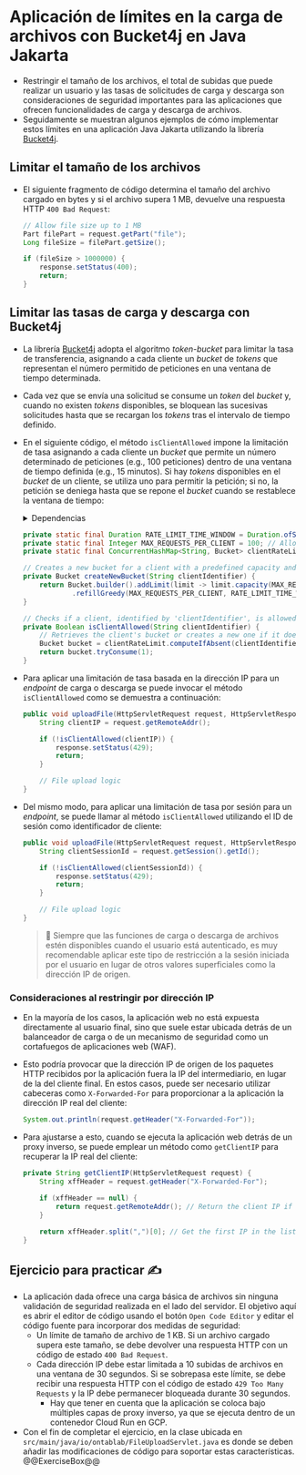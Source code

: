 # Aplicación de límites en la carga de archivos con Bucket4j en Java Jakarta

* Restringir el tamaño de los archivos, el total de subidas que puede realizar un usuario y las tasas de solicitudes de carga y descarga son consideraciones de seguridad importantes para las aplicaciones que ofrecen funcionalidades de carga y descarga de archivos.
* Seguidamente se muestran algunos ejemplos de cómo implementar estos límites en una aplicación Java Jakarta utilizando la librería [Bucket4j][1].

## Limitar el tamaño de los archivos

* El siguiente fragmento de código determina el tamaño del archivo cargado en bytes y si el archivo supera 1 MB, devuelve una respuesta HTTP `400 Bad Request`:

  ```java
  // Allow file size up to 1 MB
  Part filePart = request.getPart("file");
  Long fileSize = filePart.getSize();

  if (fileSize > 1000000) {
      response.setStatus(400);
      return;
  }
  ```

## Limitar las tasas de carga y descarga con Bucket4j

* La librería [Bucket4j][1] adopta el algoritmo *token-bucket* para limitar la tasa de transferencia, asignando a cada cliente un *bucket* de *tokens* que representan el número permitido de peticiones en una ventana de tiempo determinada.
* Cada vez que se envía una solicitud se consume un *token* del *bucket* y, cuando no existen *tokens* disponibles, se bloquean las sucesivas solicitudes hasta que se recargan los *tokens* tras el intervalo de tiempo definido.
* En el siguiente código, el método `isClientAllowed` impone la limitación de tasa asignando a cada cliente un *bucket* que permite un número determinado de peticiones (e.g., 100 peticiones) dentro de una ventana de tiempo definida (e.g., 15 minutos). Si hay *tokens* disponibles en el *bucket* de un cliente, se utiliza uno para permitir la petición; si no, la petición se deniega hasta que se repone el *bucket* cuando se restablece la ventana de tiempo:

  <details>
    <summary>Dependencias</summary>

    ```java
    import java.io.IOException;
    import java.time.Duration;
    import java.util.concurrent.ConcurrentHashMap;
    import io.github.bucket4j.Bucket;
    ```

  </details>

  ```java
  private static final Duration RATE_LIMIT_TIME_WINDOW = Duration.ofSeconds(900); // 15 minutes window
  private static final Integer MAX_REQUESTS_PER_CLIENT = 100; // Allow 100 requests per IP per 15 minutes
  private static final ConcurrentHashMap<String, Bucket> clientRateLimit = new ConcurrentHashMap<>();

  // Creates a new bucket for a client with a predefined capacity and refill rate
  private Bucket createNewBucket(String clientIdentifier) {
      return Bucket.builder().addLimit(limit -> limit.capacity(MAX_REQUESTS_PER_CLIENT)
              .refillGreedy(MAX_REQUESTS_PER_CLIENT, RATE_LIMIT_TIME_WINDOW)).build();
  }

  // Checks if a client, identified by 'clientIdentifier', is allowed to proceed based on their rate limit
  private Boolean isClientAllowed(String clientIdentifier) {
      // Retrieves the client's bucket or creates a new one if it doesn't exist
      Bucket bucket = clientRateLimit.computeIfAbsent(clientIdentifier, this::createNewBucket);
      return bucket.tryConsume(1);
  }
  ```

* Para aplicar una limitación de tasa basada en la dirección IP para un *endpoint* de carga o descarga se puede invocar el método `isClientAllowed` como se demuestra a continuación:

  ```java
  public void uploadFile(HttpServletRequest request, HttpServletResponse response) {
      String clientIP = request.getRemoteAddr();

      if (!isClientAllowed(clientIP)) {
          response.setStatus(429);
          return;
      }

      // File upload logic
  }
  ```

* Del mismo modo, para aplicar una limitación de tasa por sesión para un *endpoint*, se puede llamar al método `isClientAllowed` utilizando el ID de sesión como identificador de cliente:

  ```java
  public void uploadFile(HttpServletRequest request, HttpServletResponse response) {
      String clientSessionId = request.getSession().getId();

      if (!isClientAllowed(clientSessionId)) {
          response.setStatus(429);
          return;
      }

      // File upload logic
  }
  ```

  > :older_man: Siempre que las funciones de carga o descarga de archivos estén disponibles cuando el usuario está autenticado, es muy recomendable aplicar este tipo de restricción a la sesión iniciada por el usuario en lugar de otros valores superficiales como la dirección IP de origen.

### Consideraciones al restringir por dirección IP

* En la mayoría de los casos, la aplicación web no está expuesta directamente al usuario final, sino que suele estar ubicada detrás de un balanceador de carga o de un mecanismo de seguridad como un cortafuegos de aplicaciones web (WAF).
* Esto podría provocar que la dirección IP de origen de los paquetes HTTP recibidos por la aplicación fuera la IP del intermediario, en lugar de la del cliente final. En estos casos, puede ser necesario utilizar cabeceras como `X-Forwarded-For` para proporcionar a la aplicación la dirección IP real del cliente:
  
  ```java
  System.out.println(request.getHeader("X-Forwarded-For"));
  ```

* Para ajustarse a esto, cuando se ejecuta la aplicación web detrás de un proxy inverso, se puede emplear un método como `getClientIP` para recuperar la IP real del cliente:

  ```java
  private String getClientIP(HttpServletRequest request) {
      String xffHeader = request.getHeader("X-Forwarded-For");

      if (xffHeader == null) {
          return request.getRemoteAddr(); // Return the client IP if the header is not present
      }
      
      return xffHeader.split(",")[0]; // Get the first IP in the list if the header exists
  }
  ```

## Ejercicio para practicar :writing_hand:

* La aplicación dada ofrece una carga básica de archivos sin ninguna validación de seguridad realizada en el lado del servidor. El objetivo aquí es abrir el editor de código usando el botón `Open Code Editor` y editar el código fuente para incorporar dos medidas de seguridad:
  * Un límite de tamaño de archivo de 1 KB. Si un archivo cargado supera este tamaño, se debe devolver una respuesta HTTP con un código de estado `400 Bad Request`.
  * Cada dirección IP debe estar limitada a 10 subidas de archivos en una ventana de 30 segundos. Si se sobrepasa este límite, se debe recibir una respuesta HTTP con el código de estado `429 Too Many Requests` y la IP debe permanecer bloqueada durante 30 segundos.
    * Hay que tener en cuenta que la aplicación se coloca bajo múltiples capas de proxy inverso, ya que se ejecuta dentro de un contenedor Cloud Run en GCP.
* Con el fin de completar el ejercicio, en la clase ubicada en `src/main/java/io/ontablab/FileUploadServlet.java` es donde se deben añadir las modificaciones de código para soportar estas características.
  @@ExerciseBox@@

[1]: https://github.com/bucket4j/bucket4j
